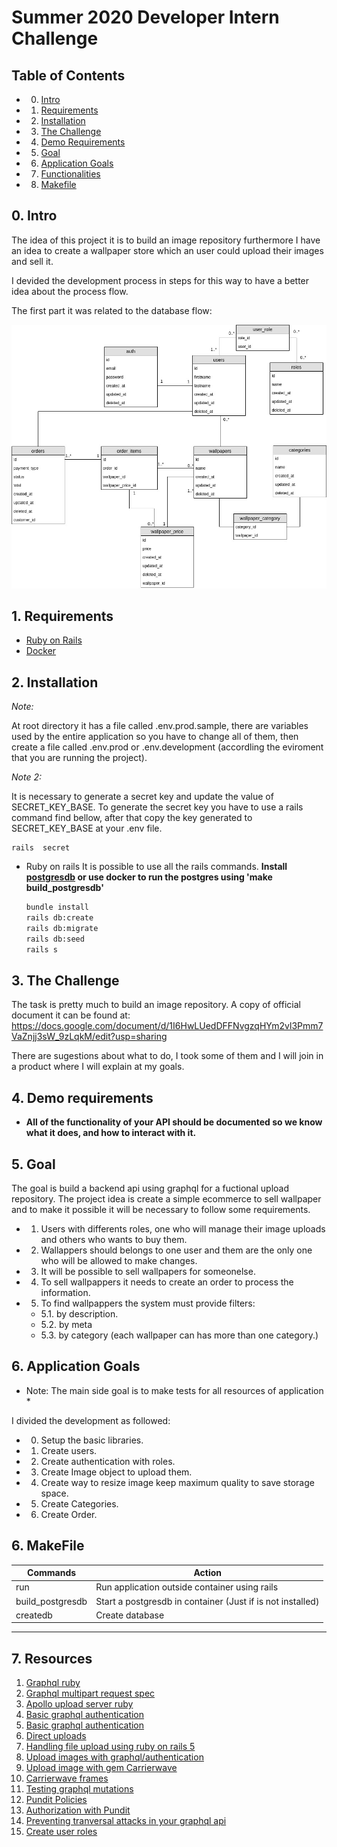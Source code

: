 # Summer 2020 Developer Intern Challenge

## Table of Contents

<!-- vscode-markdown-toc -->
- 0. [Intro](#Intro)
- 1. [Requirements](#Requirements)
- 2. [Installation](#Installation)
- 3. [The Challenge](#TheChallenge)
- 4. [Demo Requirements](#DemoRequirements)
- 5. [Goal](#Goal)
- 6. [Application Goals](#Objects)
- 7. [Functionalities](#Functionalities)
- 8. [Makefile](#Makefile)

## 0. <a name='Intro'></a>Intro

The idea of this project it is to build an image repository furthermore I have an idea to create a wallpaper store which an user could upload their images and sell it.

I devided the development process in steps for this way to have a better idea about the process flow.

The first part it was related to the database flow:

![picture](public/images/shopify_database_flow.jpeg)

## 1. <a name='Requirements'></a>Requirements
- [Ruby on Rails](https://rubyonrails.org/)
- [Docker](https://www.docker.com/)

## 2. <a name='Installation'></a>Installation

*Note:*

At root directory it has a file called .env.prod.sample, there are variables used by the entire application so you have to change all of them, then create a file called .env.prod or .env.development (accordling the eviroment that you are running the project).

*Note 2:*

It is necessary to generate a secret key and update the value of SECRET_KEY_BASE. To generate the secret key you have to use a rails command find bellow, after that copy the key generated to SECRET_KEY_BASE at your .env file.
```
rails  secret
```


* <a name='RailsInstall'></a>Ruby on rails
  It is possible to use all the rails commands.
  **Install [postgresdb](https://www.postgresql.org/download/) or use docker to run the postgres using 'make build_postgresdb'**
  ```bash
  bundle install
  rails db:create
  rails db:migrate
  rails db:seed
  rails s
  ```


## 3. <a name='TheChallenge'></a>The Challenge

The task is pretty much to build an image repository. A copy of official document it can be found at:
https://docs.google.com/document/d/1I6HwLUedDFFNvgzqHYm2vl3Pmm7VaZnjj3sW_9zLqkM/edit?usp=sharing

There are sugestions about what to do, I took some of them and I will join in a product where I will explain at my goals.

## 4. <a name='DemoRequirements'></a>Demo requirements

* **All of the functionality of your API should be documented so we know what it does, and how to interact with it.**

## 5. <a name='Goal'></a>Goal

The goal is build a backend api using graphql for a fuctional upload repository. The project idea is create a simple ecommerce to sell wallpaper and to make it possible it will be necessary to follow some requirements. 

- 1. Users with differents roles, one who will manage their image uploads and others who wants to buy them.
- 2. Wallappers should belongs to one user and them are the only one who will be allowed to make changes.
- 3. It will be possible to sell wallpapers for someonelse.
- 4. To sell wallpappers it needs to create an order to process the information.
- 5. To find wallpappers the system must provide filters:
    - 5.1. by description.
    - 5.2. by meta
    - 5.3. by category (each wallpaper can has more than one category.) 


## 6. <a name='Application Goals'></a>Application Goals

* Note: The main side goal is to make tests for all resources of application * 

I divided the development as followed:
- 0. Setup the basic libraries.
- 1. Create users.
- 2. Create authentication with roles.
- 3. Create Image object to upload them.
- 4. Create way to resize image keep maximum quality to save storage space.
- 5. Create Categories.
- 6. Create Order.


## 6. <a name='Makefile'></a>MakeFile

Commands            | Action                                                     |
---                 | ---                                                        |
run                 | Run application outside container using rails              |
build_postgresdb    | Start a postgresdb in container (Just if is not installed) |
createdb            | Create database |

--- 

## 7. <a name='Resources'></a>Resources

1. [Graphql ruby](https://graphql-ruby.org/)
2. [Graphql multipart request spec](https://github.com/jaydenseric/graphql-multipart-request-spec) 
3. [Apollo upload server ruby](https://github.com/jetruby/apollo_upload_server-ruby)
4. [Basic graphql authentication](https://www.howtographql.com/graphql-ruby/4-authentication/)
5. [Basic graphql authentication](https://evilmartians.com/chronicles/graphql-on-rails-2-updating-the-data)
6. [Direct uploads](https://evilmartians.com/chronicles/active-storage-meets-graphql-direct-uploads)
7. [Handling file upload using ruby on rails 5](https://www.pluralsight.com/guides/handling-file-upload-using-ruby-on-rails-5-api) 
8. [Upload images with graphql/authentication](https://rubygarage.org/blog/graphql-and-trailblazer-tutorial-part-2#article_title_5) 
9. [Upload image with gem Carrierwave](https://github.com/carrierwaveuploader/carrierwave)
10. [Carrierwave frames](https://www.rubydoc.info/gems/carrierwave/frames) 
11. [Testing graphql mutations](https://selleo.com/blog/testing-graphql-mutations-in-ruby-on-rails-with-rspec) 
12. [Pundit Policies](https://www.rubydoc.info/gems/pundit#Policies)
13. [Authorization with Pundit](https://medium.com/@NickPoorman/graphql-ruby-and-authorization-with-pundit-3d8d2102533d)
14. [Preventing tranversal attacks in your graphql api](https://blog.morethancode.dev/preventing-traversal-attacks-in-your-graphql-api/) 
15. [Create user roles](https://github.com/RolifyCommunity/rolify/)
